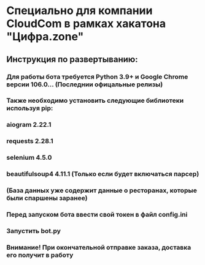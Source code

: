 # Специально для компании CloudCom в рамках хакатона "Цифра.zone"
## Инструкция по развертыванию:
### Для работы бота требуется Python 3.9+ и Google Chrome версии 106.0... (Последнии офицальные релизы)
### Также необходимо установить следующие библиотеки используя pip:
### aiogram	2.22.1
### requests	2.28.1
### selenium	4.5.0
### beautifulsoup4	4.11.1 (Только если будет включаться парсер)
### (База данных уже содержит данные о ресторанах, которые были спаршены заранее)

### Перед запуском бота ввести свой токен в файл config.ini
### Запустить bot.py
### Внимание! При окончательной отправке заказа, доставка его получит в работу
